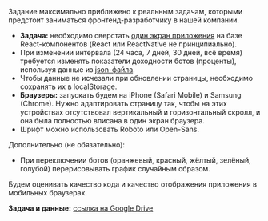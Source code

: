 Задание максимально приближено к реальным задачам, которыми предстоит заниматься фронтенд-разработчику в нашей компании.

* **Задача:** необходимо сверстать [один экран приложения](../frontend/layout_preview.png) на базе React-компонентов (React или ReactNative не принципиально).
* При изменении интервала (24 часа, 7 дней, 30 дней, всё время) требуется изменять показатели доходности ботов (проценты), используя данные из [json-файла](../frontend/src).
* Чтобы данные не исчезали при обновлении страницы, необходимо сохранять их в localStorage.
* **Браузеры:** запускать будем на iPhone (Safari Mobile) и Samsung (Chrome). Нужно адаптировать страницу так, чтобы на этих устройствах отсутствовал вертикальный и горизонтальный скролл, и она была полностью вписана в один экран браузера.
* Шрифт можно использовать Roboto или Open-Sans.

Дополнительно (не обязательно):
* При переключении ботов (оранжевый, красный, жёлтый, зелёный, голубой) перерисовывать график случайным образом.

Будем оценивать качество кода и качество отображения приложения в мобильных браузерах.

**Задача и данные:** [ссылка на Google Drive](https://drive.google.com/file/d/1NM7ykpxyCrf5AzYGlKwupS5j_tUtMsLA/view?usp=drive_link)


